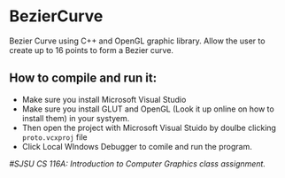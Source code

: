 BezierCurve
===========

Bezier Curve using C++ and  OpenGL graphic library.  Allow  the user to create up to 16 points to form a Bezier curve. 

How to compile and run it:
--------------------------
- Make sure you install Microsoft Visual Studio
- Make sure you install  GLUT and OpenGL (Look it up online on how to install them) in your systyem.
- Then open the project with Microsoft Visual Stuido by doulbe clicking `proto.vcxproj` file
- Click Local WIndows Debugger to comile and run the program.



*#SJSU CS 116A: Introduction to Computer Graphics class assignment.*
